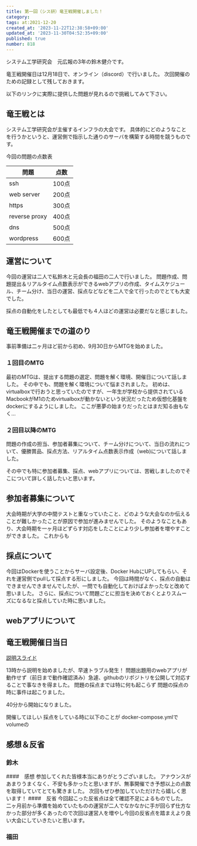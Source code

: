 ```yaml
---
title: 第一回（シス研）竜王戦開催しました！
category:
tags: at:2021-12-20
created_at: '2023-11-22T12:38:58+09:00'
updated_at: '2023-11-30T04:52:35+09:00'
published: true
number: 818
---
```


システム工学研究会　元広報の3年の鈴木健介です。

竜王戦開催日は12月18日で、オンライン（discord）で行いました。
次回開催のための記録として残しておきます。

以下のリンクに実際に提供した問題が見れるので挑戦してみて下さい。

## 竜王戦とは

システム工学研究会が主催するインフラの大会です。
具体的にどのようなことを行うかというと、運営側で指示した通りのサーバを構築する時間を競うものです。

今回の問題の点数表

| 問題 | 点数 |
| --- | --- |
| ssh | 100点 |
| web server | 200点 |
| https | 300点 |
| reverse proxy | 400点 |
| dns | 500点 |
| wordpress | 600点 |

## 運営について

今回の運営は二人で私鈴木と元会長の福田の二人で行いました。
問題作成、問題提出＆リアルタイム点数表示ができるwebアプリの作成、タイムスケジュール、チーム分け、当日の運営、採点などなどを二人で全て行ったのでとても大変でした。

採点の自動化をしたとしても最低でも４人ほどの運営は必要だなと感じました。

## 竜王戦開催までの道のり

事前準備は二ヶ月ほど前から初め、9月30日からMTGを始めました。

### １回目のMTG

最初のMTGは、提出する問題の選定、問題を解く環境、開催日について話しました。
その中でも、問題を解く環境について悩まされました。
初めは、virtualboxで行おうと思っていたのですが、一年生が学校から提供されているMacbookがM1のためvirtualboxが動かないという状況だったため仮想化基盤をdockerにするようにしました。
ここが悪夢の始まりだったとはまだ知る由もなく...

### ２回目以降のMTG

問題の作成の担当、参加者募集について、チーム分けについて、当日の流れについて、優勝賞品、採点方法、リアルタイム点数表示作成（web)について話しました。

その中でも特に参加者募集、採点、webアプリについては、苦戦しましたのでそこについて詳しく話したいと思います。

## 参加者募集について

大会時期が大学の中間テストと重なっていたこと、どのような大会なのか伝えることが難しかったことが原因で参加が進みませんでした。
そのようなこともあり、大会時期を一ヶ月ほどずらす対応をしたことにより少し参加者を増やすことができました。
これからも

## 採点について

今回はDockerを使うことからサーバ設定後、Docker HubにUPしてもらい、それを運営側でpullして採点する形にしました。
今回は時間がなく、採点の自動はできませんできませんでしたが、一問でも自動化しておけばよかったなと改めて思いました。
さらに、採点について問題ごとに担当を決めておくとよりスムーズになるなと採点していた時に思いました。

## webアプリについて

## 竜王戦開催日当日

[説明スライド](https://docs.google.com/presentation/d/1yfmtCQqrpS8bWzjxPH4Q-PpN5fhzQwOezdNe8u19fQo/edit?usp=sharing)

13時から説明を始めましたが、早速トラブル発生！
問題出題用のwebアプリが動作せず（前日まで動作確認済み）急遽、githubのリポジトリを公開して対応することで事なきを得ました。
問題の採点までは特に何も起こらず
問題の採点の時に事件は起こりました。

40分から開始になりました。

開催してほしい
採点をしている時に以下のことが
docker-compose.ymlでvolumeの

## 感想＆反省

### 鈴木

####　感想
参加してくれた皆様本当にありがとうございました。
アナウンスがあまりうまくなく、不安も多かったと思いますが、無事開催でき予想以上の点数を取得していてとても驚きました。
次回もぜひ参加していただけたら嬉しく思います！
####　反省
今回起こった反省点は全て確認不足によるものでした。
二ヶ月前から準備を始めていたものの運営が二人でなかなかに手が回らず仕方なかった部分が多くあったので次回は運営人を増やし今回の反省点を踏まえより良い大会にしていきたいと思います。

### 福田

